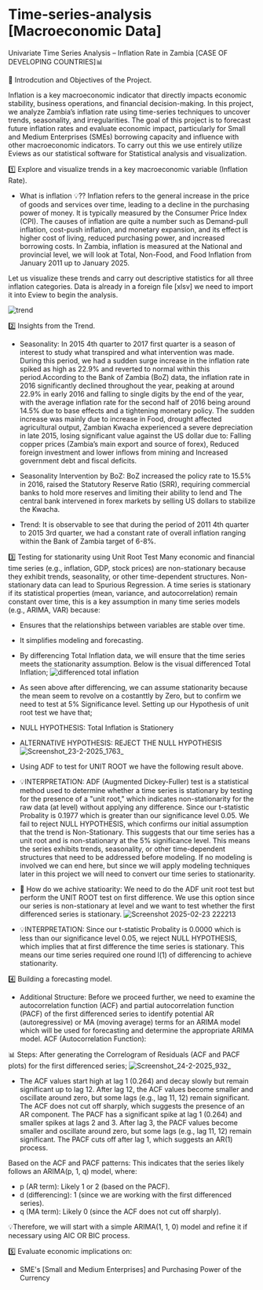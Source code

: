 # Time-series-analysis [Macroeconomic Data]
Univariate Time Series Analysis – Inflation Rate in Zambia [CASE OF DEVELOPING COUNTRIES]📊

📌 Introdcution and Objectives of the Project.

Inflation is a key macroeconomic indicator that directly impacts economic stability, business operations, and financial decision-making. In this project, we analyze Zambia’s inflation rate using time-series techniques to uncover trends, seasonality, and irregularities. The goal of this project is to forecast future inflation rates and evaluate economic impact, particularly for Small and Medium Enterprises (SMEs) borrowing capacity and influence with other macroeconomic indicators. To carry out this we use entirely utilize Eviews as our statistical software for Statistical analysis and visualization.

1️⃣   Explore and visualize trends in a key macroeconomic variable (Inflation Rate).

- What is inflation 💡?? Inflation refers to the general increase in the price of goods and services over time, leading to a decline in the purchasing power of money. It is typically measured by the Consumer Price Index (CPI). The causes of inflation are quite a number such as Demand-pull inflation, cost-push inflation, and monetary expansion, and its effect is higher cost of living, reduced purchasing power, and increased borrowing costs. In Zambia, inflation is measured at the National and provincial level, we will look at Total, Non-Food, and Food Inflation from January 2011 up to January 2025. 

Let us visualize these trends and carry out descriptive statistics for all three inflation categories. Data is already in a foreign file [xlsv] we need to import it into Eview to begin the analysis.

![trend](https://github.com/user-attachments/assets/7c044b4c-b2ac-4b1c-baa4-6a3a23032b14)


2️⃣ Insights from the Trend.

- Seasonality: In 2015 4th quarter to 2017 first quarter is a season of interest to study what transpired and what intervention was made. During this period, we had a sudden surge increase in the inflation rate spiked as high as 22.9% and reverted to normal within this period.According to the Bank of Zambia (BoZ) data, the inflation rate in 2016 significantly declined throughout the year, peaking at around 22.9% in early 2016 and falling to single digits by the end of the year, with the average inflation rate for the second half of 2016 being around 14.5% due to base effects and a tightening monetary policy. The sudden increase was mainly due to increase in Food, drought affected agricultural output, Zambian Kwacha experienced a severe depreciation in late 2015, losing significant value against the US dollar due to:
Falling copper prices (Zambia’s main export and source of forex), Reduced foreign investment and lower inflows from mining and Increased government debt and fiscal deficits.

- Seasonality Intervention by BoZ: BoZ increased the policy rate to 15.5% in 2016, raised the Statutory Reserve Ratio (SRR), requiring commercial banks to hold more reserves and limiting their ability to lend and The central bank intervened in forex markets by selling US dollars to stabilize the Kwacha.

- Trend:  It is observable to see that during the period of 2011 4th quarter to 2015 3rd quarter, we had a constant rate of overall inflation ranging within the Bank of Zambia target of 6-8%. 

3️⃣ Testing for stationarity using Unit Root Test
Many economic and financial time series (e.g., inflation, GDP, stock prices) are non-stationary because they exhibit trends, seasonality, or other time-dependent structures. Non-stationary data can lead to
Spurious Regression. A time series is stationary if its statistical properties (mean, variance, and autocorrelation) remain constant over time, this is a key assumption in many time series models (e.g., ARIMA, VAR) because:
- Ensures that the relationships between variables are stable over time.
- It simplifies modeling and forecasting.
  
- By differencing Total Inflation data, we will ensure that the time series meets the stationarity assumption. Below is the visual differenced Total Inflation;
  ![differenced total inflation](https://github.com/user-attachments/assets/8ce139e8-db48-4af6-a264-28f088f888a7)

- As seen above after differencing, we can assume stationarity because the mean seem to revolve on a costanttly by Zero, but to confirm we need to test at 5% Significance level. Setting up our Hypothesis of unit root test we have that; 
- NULL HYPOTHESIS: Total Inflation is Stationery
- ALTERNATIVE HYPOTHESIS: REJECT THE NULL HYPOTHESIS
![Screenshot_23-2-2025_1763_](https://github.com/user-attachments/assets/b7d85697-c70e-4b2f-a779-e6def6cb9a43)
- Using ADF to test for UNIT ROOT we have the following result above.

- 💡INTERPRETATION: ADF (Augmented Dickey-Fuller) test is a statistical method used to determine whether a time series is stationary by testing for the presence of a "unit root," which indicates non-stationarity for the raw data (at level) without applying any difference. Since our t-statistic Probality is 0.1977 which is greater than our significance level 0.05. We fail to reject NULL HYPOTHESIS, which confirms our initial assumption that the trend is Non-Stationary. This suggests that our time series has a unit root and is non-stationary at the 5% significance level. This means the series exhibits trends, seasonality, or other time-dependent structures that need to be addressed before modeling. If no modeling is involved we can end here, but since we will apply modeling techniques later in this project we will need to convert our time series to stationarity.

- 📌 How do we achive statioarity: We need to do the ADF unit root test but perform the UNIT ROOT test on first difference. We use this option since our series is non-stationary at level and we want to test whether the first differenced series is stationary.
![Screenshot 2025-02-23 222213](https://github.com/user-attachments/assets/4e355673-d436-441e-843a-59288a0c87eb)


- 💡INTERPRETATION: Since our t-statistic Probality is 0.0000 which is less than our significance level 0.05, we reject NULL HYPOTHESIS, which implies that at first difference the time series is stationary. This means our time series required one round l(1) of differencing to achieve stationarity.

4️⃣ Building a forecasting model.

- Additional Structure: Before  we proceed further, we need to examine the autocorrelation function (ACF) and partial autocorrelation function (PACF) of the first differenced series to identify potential AR (autoregressive) or MA (moving average) terms for an ARIMA model which will be used for forecasting and determine the appropriate ARIMA model.
ACF (Autocorrelation Function):

📊 Steps: After generating the Correlogram of Residuals (ACF and PACF plots) for the first differenced series;
![Screenshot_24-2-2025_932_](https://github.com/user-attachments/assets/9eac1182-f1bf-4539-bd1f-1683bf5e17e1)

- The ACF values start high at lag 1 (0.264) and decay slowly but remain significant up to lag 12. After lag 12, the ACF values become smaller and oscillate around zero, but some lags (e.g., lag 11, 12) remain significant. The ACF does not cut off sharply, which suggests the presence of an AR component. The PACF has a significant spike at lag 1 (0.264) and smaller spikes at lags 2 and 3. After lag 3, the PACF values become smaller and oscillate around zero, but some lags (e.g., lag 11, 12) remain significant. The PACF cuts off after lag 1, which suggests an AR(1) process.

Based on the ACF and PACF patterns: This indicates that the series likely follows an ARIMA(p, 1, q) model, where:

- p (AR term): Likely 1 or 2 (based on the PACF).
- d (differencing): 1 (since we are working with the first differenced series).
- q (MA term): Likely 0 (since the ACF does not cut off sharply).

💡Therefore, we will start with a simple ARIMA(1, 1, 0) model and refine it if necessary using AIC OR BIC process.

  
5️⃣ Evaluate economic implications on:
- SME's [Small and Medium Enterprises] and Purchasing Power of the Currency
